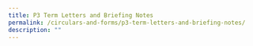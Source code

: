 ```yaml
---
title: P3 Term Letters and Briefing Notes
permalink: /circulars-and-forms/p3-term-letters-and-briefing-notes/
description: ""
---
```

